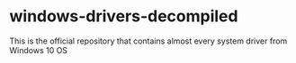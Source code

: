 # windows-drivers-decompiled
This is the official repository that contains almost every system driver from Windows 10 OS

